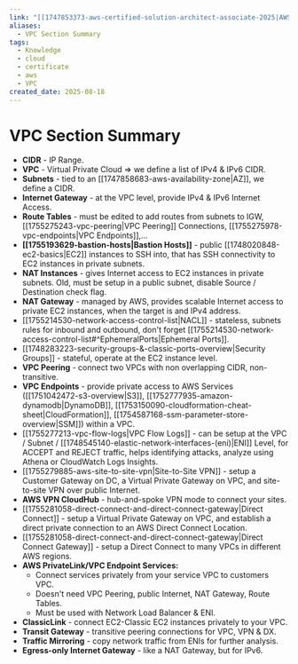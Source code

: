 ```yaml
---
link: "[[1747853373-aws-certified-solution-architect-associate-2025|AWS Certified Solution Architect Associate 2025]]"
aliases:
  - VPC Section Summary
tags:
  - Knowledge
  - cloud
  - certificate
  - aws
  - VPC
created_date: 2025-08-18
---
```

# VPC Section Summary
- **CIDR** - IP Range.
- **VPC** - Virtual Private Cloud => we define a list of IPv4 & IPv6 CIDR.
- **Subnets** - tied to an [[1747858683-aws-availability-zone|AZ]], we define a CIDR.
- **Internet Gateway** - at the VPC level, provide IPv4 & IPv6 Internet Access.
- **Route Tables** - must be edited to add routes from subnets to IGW, [[1755275243-vpc-peering|VPC Peering]] Connections, [[1755275978-vpc-endpoints|VPC Endpoints]],...
- **[[1755193629-bastion-hosts|Bastion Hosts]]** - public [[1748020848-ec2-basics|EC2]] instances to SSH into, that has SSH connectivity to EC2 instances in private subnets.
- **NAT Instances** - gives Internet access to EC2 instances in private subnets. Old, must be setup in a public subnet, disable Source / Destination check flag.
- **NAT Gateway** - managed by AWS, provides scalable Internet access to private EC2 instances, when the target is and IPv4 address.
- [[1755214530-network-access-control-list|NACL]] - stateless, subnets rules for inbound and outbound, don't forget [[1755214530-network-access-control-list#^EphemeralPorts|Ephemeral Ports]].
- [[1748283223-security-groups-&-classic-ports-overview|Security Groups]] - stateful, operate at the EC2 instance level.
- **VPC Peering** - connect two VPCs with non overlapping CIDR, non-transitive.
- **VPC Endpoints** - provide private access to AWS Services ([[1751042472-s3-overview|S3]], [[1752777935-amazon-dynamodb|DynamoDB]], [[1753150090-cloudformation-cheat-sheet|CloudFormation]], [[1754587168-ssm-parameter-store-overview|SSM]]) within a VPC.
- [[1755277213-vpc-flow-logs|VPC Flow Logs]] - can be setup at the VPC / Subnet / [[1748545140-elastic-network-interfaces-(eni)|ENI]] Level, for ACCEPT and REJECT traffic, helps identifying attacks, analyze using Athena or CloudWatch Logs Insights.
- [[1755279885-aws-site-to-site-vpn|Site-to-Site VPN]] - setup a Customer Gateway on DC, a Virtual Private Gateway on VPC, and site-to-site VPN over public Internet.
- **AWS VPN CloudHub** - hub-and-spoke VPN mode to connect your sites.
- [[1755281058-direct-connect-and-direct-connect-gateway|Direct Connect]] - setup a Virtual Private Gateway on VPC, and establish a direct private connection to an AWS Direct Connect Location.
- [[1755281058-direct-connect-and-direct-connect-gateway|Direct Connect Gateway]] - setup a Direct Connect to many VPCs in different AWS regions.
- **AWS PrivateLink/VPC Endpoint Services:**
	- Connect services privately from your service VPC to customers VPC.
	- Doesn't need VPC Peering, public Internet, NAT Gateway, Route Tables.
	- Must be used with Network Load Balancer & ENI.
- **ClassicLink** - connect EC2-Classic EC2 instances privately to your VPC.
- **Transit Gateway** - transitive peering connections for VPC, VPN & DX.
- **Traffic Mirroring** - copy network traffic from ENIs for further analysis.
- **Egress-only Internet Gateway** - like a NAT Gateway, but for IPv6.
